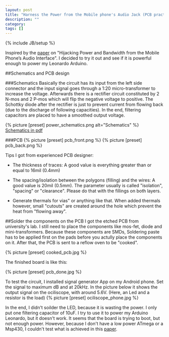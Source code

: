 ```yaml
---
layout: post
title: "Harness the Power from the Mobile phone's Audio Jack (PCB practice)"
description: ""
category: 
tags: []
---
```

{% include JB/setup %}

Inspired by the [paper](https://web.eecs.umich.edu/~prabal/pubs/papers/kuo10hijack-islped.pdf) on "Hijacking Power and Bandwidth from the Mobile Phone’s Audio Interface". I decided to try it out and see if it is powerful enough to power my Leonardo Arduino.

##Schematics and PCB design

###Schematics 
Basically the circuit has its input from the left side connector and the input signal goes through a 1:20 micro-transformer to increase the voltage. Afterwards there is a rectifier circuit constituted by 2 N-mos and 2 P-mos which will flip the negative voltage to positive. The Schottky diode after the rectifier is just to prevent current from flowing back (due to the discharge of following capacities). In the end, filtering capacitors are placed to have a smoothed output voltage.

{% picture [preset] power_schematics.png alt="Schematics" %}
[Schematics in pdf](https://drive.google.com/file/d/0B1QY_8aEaeLeTlJYc2hvTVlPVUE/view?usp=sharing)


###PCB
{% picture [preset] pcb_front.png  %}
{% picture [preset] pcb_back.png  %}

Tips I got from experienced PCB designer:

- The thickness of traces: A good value is everything greater than or equal to 16mil (0.4mm)

- The spacing/isolation between the polygons (filling) and the wires: A good value is 20mil (0.5mm). The parameter usually is called "isolation", "spacing" or "clearance". Please do that with the fillings on both layers.

- Generate thermals for vias" or anything like that. When added thermals however, small "cutouts" are created around the hole which prevent the heat from "flowing away". 


##Solder the components on the PCB
I got the etched PCB from university's lab. I still need to place the components like mos-fet, diode and mini-transformers. Because these components are SMDs, Soldering paste has to be applied first on the pads before you actully place the components on it. After that, the PCB is sent to a reflow oven to be "cooked".



{% picture [preset] cooked_pcb.jpg  %}

The finished board is like this:

{% picture [preset] pcb_done.jpg  %}


To test the circuit, I installed signal generator App on my Android phone. Set the signal to maximum dB and at 20kHz.
In the picture below it shows the output signal on the ociliscope, with around 5.6V. (Here, an Led and a resistor is the load)
{% picture [preset] ociliscope_phone.jpg  %}

In the end, I didn't soilder the LED, because it is wasting the power. I only put one filtering capacitor of 10uF.
I try to use it to power my Arduino Leonardo, but it doesn't work. It seems that the board is trying to boot, but not enough power. However, because I don't have a low power ATmega or a Msp430, I couldn't test what is achieved in this [paper](https://web.eecs.umich.edu/~prabal/pubs/papers/kuo10hijack-islped.pdf).




